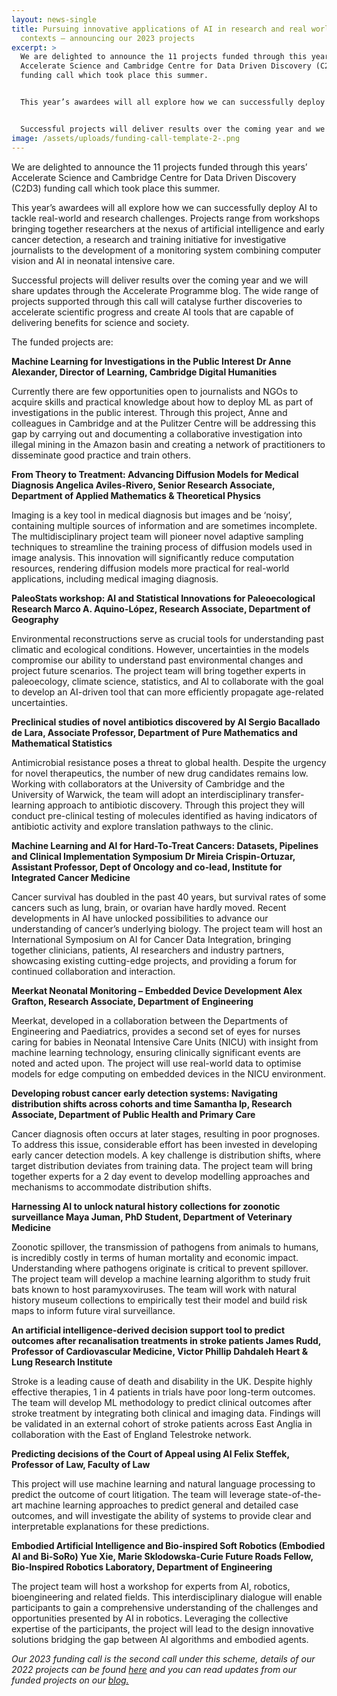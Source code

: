```yaml
---
layout: news-single
title: Pursuing innovative applications of AI in research and real world
  contexts – announcing our 2023 projects
excerpt: >
  We are delighted to announce the 11 projects funded through this years’
  Accelerate Science and Cambridge Centre for Data Driven Discovery (C2D3)
  funding call which took place this summer.


  This year’s awardees will all explore how we can successfully deploy AI to tackle real-world and research challenges. Projects range from workshops bringing together researchers at the nexus of artificial intelligence and early cancer detection, a research and training initiative for investigative journalists to the development of a monitoring system combining computer vision and AI in neonatal intensive care. 


  Successful projects will deliver results over the coming year and we will share updates through the Accelerate Programme blog. The wide range of projects supported through this call will catalyse further discoveries to accelerate scientific progress and create AI tools that are capable of delivering benefits for science and society.
image: /assets/uploads/funding-call-template-2-.png
---
```

We are delighted to announce the 11 projects funded through this years’ Accelerate Science and Cambridge Centre for Data Driven Discovery (C2D3) funding call which took place this summer.

This year’s awardees will all explore how we can successfully deploy AI to tackle real-world and research challenges. Projects range from workshops bringing together researchers at the nexus of artificial intelligence and early cancer detection, a research and training initiative for investigative journalists to the development of a monitoring system combining computer vision and AI in neonatal intensive care. 

Successful projects will deliver results over the coming year and we will share updates through the Accelerate Programme blog. The wide range of projects supported through this call will catalyse further discoveries to accelerate scientific progress and create AI tools that are capable of delivering benefits for science and society.

The funded projects are: 

**Machine Learning for Investigations in the Public Interest 
Dr Anne Alexander, Director of Learning, Cambridge Digital Humanities**

Currently there are few opportunities open to journalists and NGOs to acquire skills and practical knowledge about how to deploy ML as part of investigations in the public interest. Through this project, Anne and colleagues in Cambridge and at the Pulitzer Centre will be addressing this gap by carrying out and documenting a collaborative investigation into illegal mining in the Amazon basin and creating a network of practitioners to disseminate good practice and train others. 

**From Theory to Treatment: Advancing Diffusion Models for Medical Diagnosis
Angelica Aviles-Rivero, Senior Research Associate, Department of Applied Mathematics & Theoretical Physics**

Imaging is a key tool in medical diagnosis but images and be ‘noisy’, containing multiple sources of information and are sometimes incomplete. The multidisciplinary project team will pioneer novel adaptive sampling techniques to streamline the training process of diffusion models used in image analysis. This innovation will significantly reduce computation resources, rendering diffusion models more practical for real-world applications, including medical imaging diagnosis.

**PaleoStats workshop: AI and Statistical Innovations for Paleoecological Research
Marco A. Aquino-López, Research Associate, Department of Geography**

Environmental reconstructions serve as crucial tools for understanding past climatic and ecological conditions. However, uncertainties in the models compromise our ability to understand past environmental changes and project future scenarios. The project team will bring together experts in paleoecology, climate science, statistics, and AI to collaborate with the goal to develop an AI-driven tool that can more efficiently propagate age-related uncertainties.

**Preclinical studies of novel antibiotics discovered by AI
Sergio Bacallado de Lara, Associate Professor, Department of Pure Mathematics and Mathematical Statistics**

Antimicrobial resistance poses a threat to global health. Despite the urgency for novel therapeutics, the number of new drug candidates remains low. Working with collaborators at the University of Cambridge and the University of Warwick, the team will adopt an interdisciplinary transfer-learning approach to antibiotic discovery. Through this project they will conduct pre-clinical testing of molecules identified as having indicators of antibiotic activity and explore translation pathways to the clinic.

**Machine Learning and AI for Hard-To-Treat Cancers: Datasets, Pipelines and Clinical Implementation Symposium
Dr Mireia Crispin-Ortuzar, Assistant Professor, Dept of Oncology and co-lead, Institute for Integrated Cancer Medicine**

Cancer survival has doubled in the past 40 years, but survival rates of some cancers such as lung, brain, or ovarian have hardly moved. Recent developments in AI have unlocked possibilities to advance our understanding of cancer’s underlying biology. The project team will host an International Symposium on AI for Cancer Data Integration, bringing together clinicians, patients, AI researchers and industry partners, showcasing existing cutting-edge projects, and providing a forum for continued collaboration and interaction.

**Meerkat Neonatal Monitoring – Embedded Device Development
Alex Grafton, Research Associate, Department of Engineering**

Meerkat, developed in a collaboration between the Departments of Engineering and Paediatrics, provides a second set of eyes for nurses caring for babies in Neonatal Intensive Care Units (NICU) with insight from machine learning technology, ensuring clinically significant events are noted and acted upon. The project will use real-world data to optimise models for edge computing on embedded devices in the NICU environment.

**Developing robust cancer early detection systems: Navigating distribution shifts across cohorts and time
Samantha Ip, Research Associate, Department of Public Health and Primary Care**

Cancer diagnosis often occurs at later stages, resulting in poor prognoses. To address this issue, considerable effort has been invested in developing early cancer detection models. A key challenge is distribution shifts, where target distribution deviates from training data. The project team will bring together experts for a 2 day event to develop modelling approaches and mechanisms to accommodate distribution shifts.

**Harnessing AI to unlock natural history collections for zoonotic surveillance
Maya Juman, PhD Student, Department of Veterinary Medicine**

Zoonotic spillover, the transmission of pathogens from animals to humans, is incredibly costly in terms of human mortality and economic impact. Understanding where pathogens originate is critical to prevent spillover. The project team will develop a machine learning algorithm to study fruit bats known to host paramyxoviruses. The team will work with natural history museum collections to empirically test their model and build risk maps to inform future viral surveillance.

**An artificial intelligence-derived decision support tool to predict outcomes after recanalisation treatments in stroke patients
James Rudd, Professor of Cardiovascular Medicine, Victor Phillip Dahdaleh Heart & Lung Research Institute**

Stroke is a leading cause of death and disability in the UK. Despite highly effective therapies, 1 in 4 patients in trials have poor long-term outcomes. The team will  develop ML methodology to predict clinical outcomes after stroke treatment by integrating both clinical and imaging data. Findings will be validated in an external cohort of stroke patients across East Anglia in collaboration with the East of England Telestroke network.

**Predicting decisions of the Court of Appeal using AI
Felix Steffek, Professor of Law, Faculty of Law**

This project will use machine learning and natural language processing to predict the outcome of court litigation. The team will leverage state-of-the-art machine learning approaches to predict general and detailed case outcomes, and will investigate the ability of systems to provide clear and interpretable explanations for these predictions.

**Embodied Artificial Intelligence and Bio-inspired Soft Robotics (Embodied AI and Bi-SoRo)
Yue Xie, Marie Sklodowska-Curie Future Roads Fellow, Bio-Inspired Robotics Laboratory, Department of Engineering**

The project team will host a workshop for experts from AI, robotics, bioengineering and related fields. This interdisciplinary dialogue will enable participants to gain a comprehensive understanding of the challenges and opportunities presented by AI in robotics. Leveraging the collective expertise of the participants, the project will lead to the design innovative solutions bridging the gap between AI algorithms and embodied agents.

*Our 2023 funding call is the second call under this scheme, details of our 2022 projects can be found [here](https://acceleratescience.github.io/news/2022-11-16-successfully-funded-projects-to-pursue-innovative-applications-of-ai-in-research-and-real-world-contexts.html) and you can read updates from our funded projects on our [blog. ](https://acceleratescience.github.io/blog)*